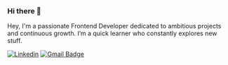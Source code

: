 ### Hi there 👋

Hey, I'm a passionate Frontend Developer dedicated to ambitious projects and continuous growth. I’m a quick learner who constantly explores new stuff.

[![Linkedin](https://img.shields.io/badge/-LinkedIn-blue?style=flat-square&logo=Linkedin&logoColor=white)](https://www.linkedin.com/in/mateusz-pocztowski-63a0991b2/)
[![Gmail Badge](https://img.shields.io/badge/-Gmail-c14438?style=flat-square&logo=Gmail&logoColor=white)](mailto:mateuszp351@gmail.com)
